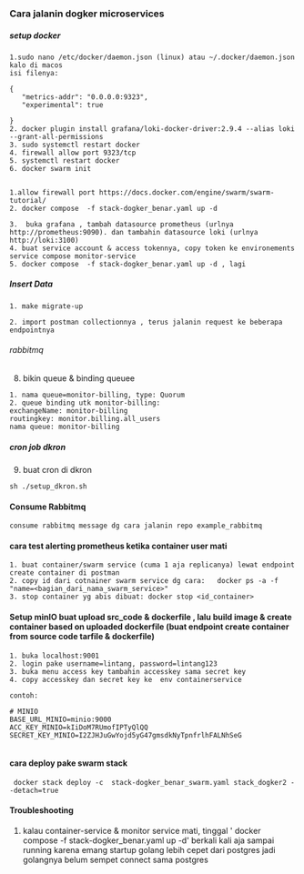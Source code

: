### Cara jalanin dogker microservices

##### setup docker
```
1.sudo nano /etc/docker/daemon.json (linux) atau ~/.docker/daemon.json kalo di macos
isi filenya:

{
   "metrics-addr": "0.0.0.0:9323",
   "experimental": true

}
2. docker plugin install grafana/loki-docker-driver:2.9.4 --alias loki --grant-all-permissions
3. sudo systemctl restart docker
4. firewall allow port 9323/tcp 
5. systemctl restart docker
6. docker swarm init


```


```
1.allow firewall port https://docs.docker.com/engine/swarm/swarm-tutorial/
2. docker compose  -f stack-dogker_benar.yaml up -d

3.  buka grafana , tambah datasource prometheus (urlnya http://prometheus:9090). dan tambahin datasource loki (urlnya http://loki:3100)
4. buat service account & access tokennya, copy token ke environements service compose monitor-service
5. docker compose  -f stack-dogker_benar.yaml up -d , lagi
```

##### Insert Data
```
1. make migrate-up

2. import postman collectionnya , terus jalanin request ke beberapa endpointnya

```



###### rabbitmq
8. bikin queue  & binding queuee
```
1. nama queue=monitor-billing, type: Quorum
2. queue binding utk monitor-billing:
exchangeName: monitor-billing
routingkey: monitor.billing.all_users
nama queue: monitor-billing
```

##### cron job dkron
9. buat cron di dkron
```
sh ./setup_dkron.sh
```

#### Consume Rabbitmq
````
consume rabbitmq message dg cara jalanin repo example_rabbitmq
````


#### cara test alerting prometheus ketika container user mati
```
1. buat container/swarm service (cuma 1 aja replicanya) lewat endpoint create container di postman
2. copy id dari cotnainer swarm service dg cara:   docker ps -a -f "name=<bagian_dari_nama_swarm_service>"
3. stop container yg abis dibuat: docker stop <id_container>
```



#### Setup minIO buat upload src_code & dockerfile , lalu build image & create container based on uploaded dockerfile (buat endpoint create container from source code tarfile & dockerfile)
```
1. buka localhost:9001
2. login pake username=lintang, password=lintang123
3. buka menu access key tambahin accesskey sama secret key
4. copy accesskey dan secret key ke  env containerservice

contoh:

# MINIO
BASE_URL_MINIO=minio:9000
ACC_KEY_MINIO=kIiDoM7RUmofIPTyQlQQ
SECRET_KEY_MINIO=I2ZJHJuGwYojd5yG47gmsdkNyTpnfrlhFALNhSeG


```

#### cara deploy pake swarm stack
```
 docker stack deploy -c  stack-dogker_benar_swarm.yaml stack_dogker2 --detach=true
```


#### Troubleshooting
1. kalau container-service & monitor service mati, tinggal  ' docker compose  -f stack-dogker_benar.yaml up -d' berkali kali aja sampai running karena emang startup golang lebih cepet dari postgres jadi golangnya belum sempet connect sama postgres
